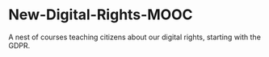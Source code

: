# New-Digital-Rights-MOOC
A nest of courses teaching citizens about our digital rights, starting with the GDPR.
